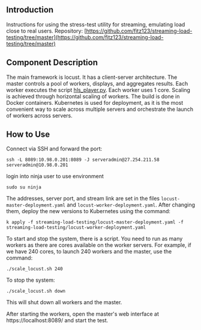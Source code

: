 ## Introduction
Instructions for using the stress-test utility for streaming, emulating load close to real users.
Repository: [https://github.com/fitz123/streaming-load-testing/tree/master](https://github.com/fitz123/streaming-load-testing/tree/master)

## Component Description
The main framework is locust. It has a client-server architecture. 
The master controls a pool of workers, displays, and aggregates results. 
Each worker executes the script [hls_player.py](https://github.com/fitz123/streaming-load-testing/blob/master/load_generator/locustfiles/hls_player.py).
Each worker uses 1 core. Scaling is achieved through horizontal scaling of workers.
The build is done in Docker containers.
Kubernetes is used for deployment, as it is the most convenient way to scale across multiple servers and orchestrate the launch of workers across servers.

## How to Use
Connect via SSH and forward the port:
    
    ssh -L 8089:10.98.0.201:8089 -J serveradmin@27.254.211.58 serveradmin@10.98.0.201

login into ninja user to use environment

    sudo su ninja

The addresses, server port, and stream link are set in the files `locust-master-deployment.yaml` and `locust-worker-deployment.yaml`. 
After changing them, deploy the new versions to Kubernetes using the command:
    
    k apply -f streaming-load-testing/locust-master-deployment.yaml -f streaming-load-testing/locust-worker-deployment.yaml

To start and stop the system, there is a script. You need to run as many workers as there are cores available on the worker servers. For example, if we have 240 cores, to launch 240 workers and the master, use the command:
    
    ./scale_locust.sh 240

To stop the system:
    
    ./scale_locust.sh down

This will shut down all workers and the master.

After starting the workers, open the master's web interface at https://localhost:8089/ and start the test.


